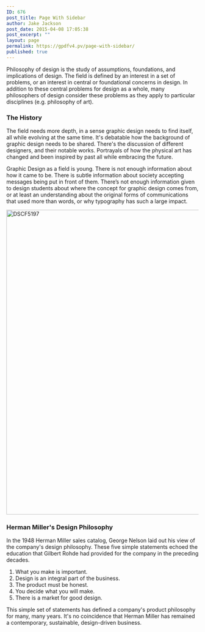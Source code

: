 ```yaml
---
ID: 676
post_title: Page With Sidebar
author: Jake Jackson
post_date: 2015-04-08 17:05:38
post_excerpt: ""
layout: page
permalink: https://gpdfv4.pv/page-with-sidebar/
published: true
---
```

Philosophy of design is the study of assumptions, foundations, and implications of design. The field is defined by an interest in a set of problems, or an interest in central or foundational concerns in design. In addition to these central problems for design as a whole, many philosophers of design consider these problems as they apply to particular disciplines (e.g. philosophy of art).
<h3>The History</h3>

<span class="">The field needs more depth, in a sense graphic design needs to find itself, all while evolving at the same time.</span> It's debatable how the background of graphic design needs to be shared. There's the discussion of different designers, and their notable works. Portrayals of how the physical art has changed and been inspired by past all while embracing the future.

Graphic Design as a field is young. There is not enough information about how it came to be. There is subtle information about society accepting messages being put in front of them. There’s not enough information given to design students about where the concept for graphic design comes from, or at least an understanding about the original forms of communications that used more than words, or why typography has such a large impact.

<!--more-->

<img src="https://preview.arraythemes.com/checkout-whitelabel/wp-content/uploads/sites/25/2015/02/DSCF5197.jpg" alt="DSCF5197" width="1200" height="797" class="alignnone size-full wp-image-9" />

<h3>Herman Miller's Design Philosophy</h3>
In the 1948 Herman Miller sales catalog, George Nelson laid out his view of the company's design philosophy. These five simple statements echoed the education that Gilbert Rohde had provided for the company in the preceding decades.
<ol>
	<li>What you make is important.</li>
	<li>Design is an integral part of the business.</li>
	<li>The product must be honest.</li>
	<li>You decide what you will make.</li>
	<li>There is a market for good design.</li>
</ol>
This simple set of statements has defined a company's product philosophy for many, many years. It's no coincidence that Herman Miller has remained a contemporary, sustainable, design-driven business.